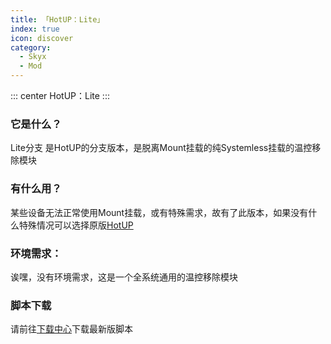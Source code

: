 ```yaml
---
title: 「HotUP：Lite」
index: true
icon: discover
category:
  - Skyx
  - Mod
---
```

::: center
HotUP：Lite
:::

### 它是什么？

Lite分支 是HotUP的分支版本，是脱离Mount挂载的纯Systemless挂载的温控移除模块

### 有什么用？
某些设备无法正常使用Mount挂载，或有特殊需求，故有了此版本，如果没有什么特殊情况可以选择原版[HotUP](./../)

### 环境需求：
诶嘿，没有环境需求，这是一个全系统通用的温控移除模块

### 脚本下载
请前往[下载中心](./../../../../file.html)下载最新版脚本